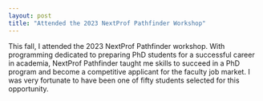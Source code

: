 ```yaml
---
layout: post
title: "Attended the 2023 NextProf Pathfinder Workshop"
---
```


This fall, I attended the 2023 NextProf Pathfinder workshop. With programming dedicated to preparing PhD students for a successful career in academia, NextProf Pathfinder taught me skills to succeed in a PhD program and become a competitive applicant for the faculty job market. I was very fortunate to have been one of fifty students selected for this opportunity.

